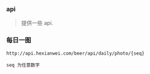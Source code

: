 ### api

> 提供一些 api.

### 每日一图

```
http://api.hexianwei.com/beer/api/daily/photo/{seq}

seq 为任意数字
```

